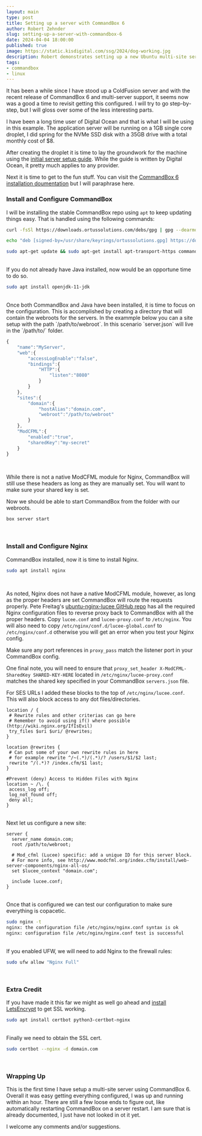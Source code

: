 ```yaml
---
layout: main
type: post
title: Setting up a server with CommandBox 6
author: Robert Zehnder
slug: setting-up-a-server-with-commandbox-6
date: 2024-04-04 18:00:00
published: true
image: https://static.kisdigital.com/ssg/2024/dog-working.jpg
description: Robert demonstrates setting up a new Ubuntu multi-site server with CommandBox 6
tags:
- commandbox
- linux
---
```

It has been a while since I have stood up a ColdFusion server and with the recent release of CommandBox 6 and multi-server support, it seems now was a good a time to revisit getting this configured. I will try to go step-by-step, but I will gloss over some of the less interesting parts.

I have been a long time user of Digital Ocean and that is what I will be using in this example. The application server will be running on a 1GB single core droplet, I did spring for the NVMe SSD disk with a 35GB drive with a total monthly cost of $8.

After creating the droplet it is time to lay the groundwork for the machine using the [initial server setup guide](https://www.digitalocean.com/community/tutorials/initial-server-setup-with-ubuntu). While the guide is written by Digital Ocean, it pretty much applies to any provider.

Next it is time to get to the fun stuff. You can visit the [CommandBox 6 installation doumentation](https://commandbox.ortusbooks.com/setup/installation) but I will paraphrase here.

### Install and Configure CommandBox

I will be installing the stable CommandBox repo using `apt` to keep updating things easy. That is handled using the following commands:

```bash
curl -fsSl https://downloads.ortussolutions.com/debs/gpg | gpg --dearmor | sudo tee /usr/share/keyrings/ortussolutions.gpg > /dev/null

echo "deb [signed-by=/usr/share/keyrings/ortussolutions.gpg] https://downloads.ortussolutions.com/debs/noarch /" | sudo tee /etc/apt/sources.list.d/commandbox.list

sudo apt-get update && sudo apt-get install apt-transport-https commandbox
```

<br>
If you do not already have Java installed, now would be an opportune time to do so.

```bash
sudo apt install openjdk-11-jdk
```

<br>
Once both CommandBox and Java have been installed, it is time to focus on the configuration. This is accomplished by creating a directory that will contain the webroots for the servers. In the exammple below you can a site setup with the path `/path/to/webroot`. In this scenario `server.json` will live in the `/path/to/` folder.

```js
{
    "name":"MyServer",
    "web":{
        "accessLogEnable":"false",
        "bindings":{
            "HTTP":{
                "listen":"8080"
            }
        }
    },
    "sites":{
        "domain":{
            "hostAlias":"domain.com",
            "webroot":"/path/to/webroot"
        }
    },
    "ModCFML":{
        "enabled":"true",
        "sharedKey":"my-secret"
    }
}
```

<br>

While there is not a native ModCFML module for Nginx, CommandBox will still use these headers as long as they are manually set. You will want to make sure your shared key is set.

Now we should be able to start CommandBox from the folder with our webroots.

```bash
box server start
```

<br>

### Install and Configure Nginx

CommandBox installed, now it is time to install Nginx.

```bash
sudo apt install nginx
```

<br>

As noted, Nginx does not have a native ModCFML module, however, as long as the proper headers are set CommandBox will route the requests properly. Pete Freitag's [ubuntu-nginx-lucee GitHub repo](https://github.com/foundeo/ubuntu-nginx-lucee/tree/master) has all the required Nginx configuration files to reverse proxy back to CommandBox with all the proper headers. Copy `lucee.conf` and `lucee-proxy.conf` to `/etc/nginx`. You will also need to copy `/etc/nginx/conf.d/lucee-global.conf` to `/etc/nginx/conf.d` otherwise you will get an error when you test your Nginx config.

Make sure any port references in `proxy_pass` match the listener port in your CommandBox config.

One final note, you will need to ensure that `proxy_set_header X-ModCFML-SharedKey SHARED-KEY-HERE` located in `/etc/nginx/lucee-proxy.conf` matches the shared key specified in your CommandBox `servers.json` file.

For SES URLs I added these blocks to the top of `/etc/nginx/lucee.conf`. This will also block access to any dot files/directories.

```nginx
location / {
 # Rewrite rules and other criterias can go here
 # Remember to avoid using if() where possible (http://wiki.nginx.org/IfIsEvil)
 try_files $uri $uri/ @rewrites;
}

location @rewrites {
 # Can put some of your own rewrite rules in here
 # for example rewrite ^/~(.*)/(.*)/? /users/$1/$2 last;
 rewrite ^/(.*)? /index.cfm/$1 last;
}

#Prevent (deny) Access to Hidden Files with Nginx
location ~ /\. {
 access_log off;
 log_not_found off;
 deny all;
}
```

<br>
Next let us configure a new site:

```nginx
server {
  server_name domain.com;
  root /path/to/webroot;

  # Mod_cfml (Lucee) specific: add a unique ID for this server block.
  # For more info, see http://www.modcfml.org/index.cfm/install/web-server-components/nginx-all-os/
  set $lucee_context "domain.com";

  include lucee.conf;
}
```

<br>
Once that is configured we can test our configuration to make sure everything is copacetic.

```bash
sudo nginx -t
nginx: the configuration file /etc/nginx/nginx.conf syntax is ok
nginx: configuration file /etc/nginx/nginx.conf test is successful
```

<br>
If you enabled UFW, we will need to add Nginx to the firewall rules:

```bash
sudo ufw allow "Nginx Full"
```

<br>

### Extra Credit

If you have made it this far we might as well go ahead and [install LetsEncrypt](https://www.digitalocean.com/community/tutorials/how-to-secure-nginx-with-let-s-encrypt-on-ubuntu-20-04) to get SSL working.

```bash
sudo apt install certbot python3-certbot-nginx
```

<br>
Finally we need to obtain the SSL cert.

```bash
sudo certbot --nginx -d domain.com
```

<br>

### Wrapping Up

This is the first time I have setup a multi-site server using CommandBox 6. Overall it was easy getting everything configured, I was up and running within an hour. There are still a few loose ends to figure out, like automatically restarting CommandBox on a server restart. I am sure that is already documented, I just have not looked in ot it yet.

I welcome any comments and/or suggestions.